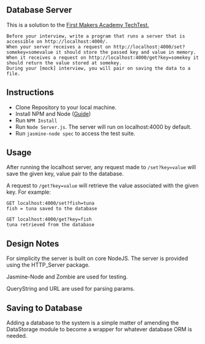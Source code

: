 ## Database Server

This is a solution to the [First Makers Academy TechTest.](https://github.com/makersacademy/course/blob/master/individual_challenges/database_server.md)

```
Before your interview, write a program that runs a server that is accessible on http://localhost:4000/.
When your server receives a request on http://localhost:4000/set?somekey=somevalue it should store the passed key and value in memory.
When it receives a request on http://localhost:4000/get?key=somekey it should return the value stored at somekey.
During your [mock] interview, you will pair on saving the data to a file.
```

## Instructions

- Clone Repository to your local machine.
- Install NPM and Node ([Guide](https://docs.npmjs.com/getting-started/installing-node))
- Run `NPM Install`
- Run `Node Server.js`. The server will run on localhost:4000 by default.
- Run `jasmine-node spec` to access the test suite.

## Usage

After running the localhost server, any request made to `/set?key=value` will save the given key, value pair to the database.

A request to `/get?key=value` will retrieve the value associated with the given key. For example:

```
GET localhost:4000/set?fish=tuna
fish = tuna saved to the database

GET localhost:4000/get?key=fish
tuna retrieved from the database
```

## Design Notes

For simplicity the server is built on core NodeJS. The server is provided using the HTTP_Server package.

Jasmine-Node and Zombie are used for testing.

QueryString and URL are used for parsing params. 

## Saving to Database

Adding a database to the system is a simple matter of amending the DataStorage module to become a wrapper for whatever database ORM is needed.
